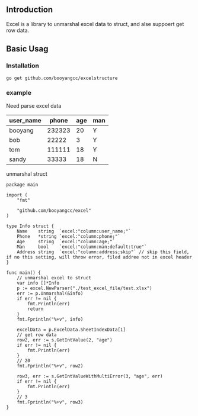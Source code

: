 ## Introduction

Excel is a library to unmarshal excel data to struct, and alse suppoert get row data.

## Basic Usag

### Installation

`go get github.com/booyangcc/excelstructure`

### example

Need parse excel data

| user_name | phone  | age | man |
| --------- | ------ | --- | --- |
| booyang   | 232323 | 20  | Y   |
| bob       | 22222  | 3   | Y   |
| tom       | 111111 | 18  | Y   |
| sandy     | 33333  | 18  | N   |

unmarshal struct

```golang
package main

import (
    "fmt"

    "github.com/booyangcc/excel"
)

type Info struct {
	Name    string  `excel:"column:user_name;"`
	Phone   *string `excel:"column:phone;"`
	Age     string  `excel:"column:age;"`
	Man     bool    `excel:"column:man;default:true"`
	Address string  `excel:"column:address;skip"` // skip this field, if no this setting, will throw error, filed addree not in excel header
}

func main() {
    // unmarshal excel to struct
    var info []*Info
    p := excel.NewParser("./test_excel_file/test.xlsx")
    err := p.Unmarshal(&info)
    if err != nil {
        fmt.Println(err)
        return
    }
    fmt.Fprintln("%+v", info)
    
    excelData = p.ExcelData.SheetIndexData[1]
    // get row data
    row2, err := s.GetIntValue(2, "age")
    if err != nil {
        fmt.Println(err)
    }
    // 20
    fmt.Fprintln("%+v", row2)

    row3, err := s.GetIntValueWithMultiError(3, "age", err)
    if err != nil {
        fmt.Println(err)
    }
    // 3
    fmt.Fprintln("%+v", row3)
}

```





